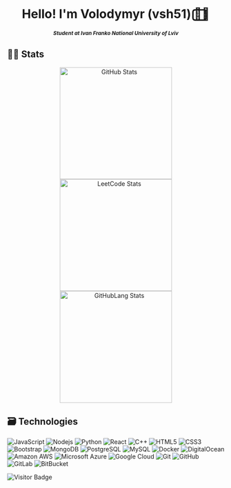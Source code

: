 <div>
  <h1 align='center'> Hello! I'm Volodymyr (vsh51) 🗽⃢⃢🗿 </h1>
  <h5 align="center" style="font-size: 12px;">Student at Ivan Franko National University of Lviv</h5>
</div>

<div>
  <h2>🐱‍👤 Stats </h2>
</div>

<div align="center">
  <img height="260px" src="https://github-readme-stats.vercel.app/api?username=vsh51&show=reviews,discussions_started,discussions_answered,prs_merged,prs_merged_percentage&show_icons=true" alt="GitHub Stats"/>
  <img height="260px" src="https://leetcard.jacoblin.cool/vsh51?font=Karma&ext=activity" alt="LeetCode Stats"/>
  <img height="260px" src="https://github-readme-stats.vercel.app/api/top-langs/?username=vsh51&layout=donut-vertical" alt="GitHubLang Stats"/>
</div>

<div>
  <h2>🗃️ Technologies </h2>
</div>

![JavaScript](https://img.shields.io/badge/-JavaScript-black?style=flat-square&logo=javascript)
![Nodejs](https://img.shields.io/badge/-Nodejs-black?style=flat-square&logo=Node.js)
![Python](https://img.shields.io/badge/-Python-black?style=flat-square&logo=Python)
![React](https://img.shields.io/badge/-React-black?style=flat-square&logo=react)
![C++](https://img.shields.io/badge/-C++-00599C?style=flat-square&logo=c)
![HTML5](https://img.shields.io/badge/-HTML5-E34F26?style=flat-square&logo=html5&logoColor=white)
![CSS3](https://img.shields.io/badge/-CSS3-1572B6?style=flat-square&logo=css3)
![Bootstrap](https://img.shields.io/badge/-Bootstrap-563D7C?style=flat-square&logo=bootstrap)
![MongoDB](https://img.shields.io/badge/-MongoDB-black?style=flat-square&logo=mongodb)
![PostgreSQL](https://img.shields.io/badge/-PostgreSQL-336791?style=flat-square&logo=postgresql)
![MySQL](https://img.shields.io/badge/-MySQL-black?style=flat-square&logo=mysql)
![Docker](https://img.shields.io/badge/-Docker-black?style=flat-square&logo=docker)
![DigitalOcean](https://img.shields.io/badge/-Digital%20Ocean-darkblue?style=flat-square&logo=digitalocean)
![Amazon AWS](https://img.shields.io/badge/Amazon%20AWS-232F3E?style=flat-square&logo=amazon-aws)
![Microsoft Azure](https://img.shields.io/badge/Microsoft%20Azure-232F7E?style=flat-square&logo=microsoft-azure)
![Google Cloud](https://img.shields.io/badge/Google%20Cloud-black?style=flat-square&logo=google-cloud)
![Git](https://img.shields.io/badge/-Git-black?style=flat-square&logo=git)
![GitHub](https://img.shields.io/badge/-GitHub-181717?style=flat-square&logo=github)
![GitLab](https://img.shields.io/badge/-GitLab-FCA121?style=flat-square&logo=gitlab)
![BitBucket](https://img.shields.io/badge/-BitBucket-darkblue?style=flat-square&logo=bitbucket)

![Visitor Badge](https://visitor-badge.laobi.icu/badge?page_id=vsh51.vsh51)
